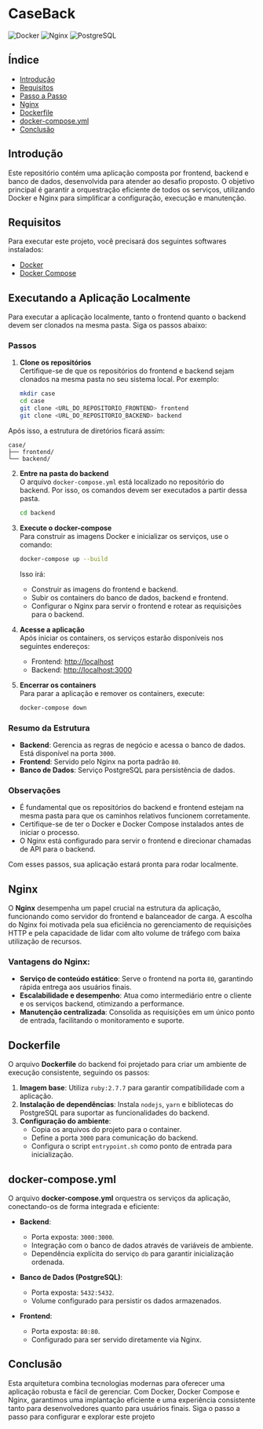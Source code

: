 # CaseBack

![Docker](https://img.shields.io/badge/Docker-Enabled-blue) ![Nginx](https://img.shields.io/badge/Nginx-Configured-green) ![PostgreSQL](https://img.shields.io/badge/PostgreSQL-15--alpine-blue)

## Índice

- [Introdução](#introdução)
- [Requisitos](#requisitos)
- [Passo a Passo](#passo-a-passo)
- [Nginx](#nginx)
- [Dockerfile](#dockerfile)
- [docker-compose.yml](#docker-composeyml)
- [Conclusão](#conclusão)

## Introdução

Este repositório contém uma aplicação composta por frontend, backend e banco de dados, desenvolvida para atender ao desafio proposto. O objetivo principal é garantir a orquestração eficiente de todos os serviços, utilizando Docker e Nginx para simplificar a configuração, execução e manutenção.

## Requisitos

Para executar este projeto, você precisará dos seguintes softwares instalados:

- [Docker](https://www.docker.com/)
- [Docker Compose](https://docs.docker.com/compose/)

## Executando a Aplicação Localmente

Para executar a aplicação localmente, tanto o frontend quanto o backend devem ser clonados na mesma pasta. Siga os passos abaixo:

### Passos

1. **Clone os repositórios**  
   Certifique-se de que os repositórios do frontend e backend sejam clonados na mesma pasta no seu sistema local. Por exemplo:

   ```bash
   mkdir case
   cd case
   git clone <URL_DO_REPOSITORIO_FRONTEND> frontend
   git clone <URL_DO_REPOSITORIO_BACKEND> backend
   ```

Após isso, a estrutura de diretórios ficará assim:

   ```
case/
├── frontend/
└── backend/
   ```
2. **Entre na pasta do backend**  
   O arquivo `docker-compose.yml` está localizado no repositório do backend. Por isso, os comandos devem ser executados a partir dessa pasta.

   ```bash
   cd backend
   ```

3. **Execute o docker-compose**  
   Para construir as imagens Docker e inicializar os serviços, use o comando:

   ```bash
   docker-compose up --build
   ```

   Isso irá:
   - Construir as imagens do frontend e backend.
   - Subir os containers do banco de dados, backend e frontend.
   - Configurar o Nginx para servir o frontend e rotear as requisições para o backend.

4. **Acesse a aplicação**  
   Após iniciar os containers, os serviços estarão disponíveis nos seguintes endereços:
   - Frontend: [http://localhost](http://localhost)
   - Backend: [http://localhost:3000](http://localhost:3000)

5. **Encerrar os containers**  
   Para parar a aplicação e remover os containers, execute:

   ```bash
   docker-compose down
   ```

### Resumo da Estrutura

- **Backend**: Gerencia as regras de negócio e acessa o banco de dados. Está disponível na porta `3000`.
- **Frontend**: Servido pelo Nginx na porta padrão `80`.
- **Banco de Dados**: Serviço PostgreSQL para persistência de dados.

### Observações

- É fundamental que os repositórios do backend e frontend estejam na mesma pasta para que os caminhos relativos funcionem corretamente.
- Certifique-se de ter o Docker e Docker Compose instalados antes de iniciar o processo.
- O Nginx está configurado para servir o frontend e direcionar chamadas de API para o backend.

Com esses passos, sua aplicação estará pronta para rodar localmente.

## Nginx

O **Nginx** desempenha um papel crucial na estrutura da aplicação, funcionando como servidor do frontend e balanceador de carga. A escolha do Nginx foi motivada pela sua eficiência no gerenciamento de requisições HTTP e pela capacidade de lidar com alto volume de tráfego com baixa utilização de recursos.

### Vantagens do Nginx:

- **Serviço de conteúdo estático**: Serve o frontend na porta `80`, garantindo rápida entrega aos usuários finais.
- **Escalabilidade e desempenho**: Atua como intermediário entre o cliente e os serviços backend, otimizando a performance.
- **Manutenção centralizada**: Consolida as requisições em um único ponto de entrada, facilitando o monitoramento e suporte.

## Dockerfile

O arquivo **Dockerfile** do backend foi projetado para criar um ambiente de execução consistente, seguindo os passos:

1. **Imagem base**: Utiliza `ruby:2.7.7` para garantir compatibilidade com a aplicação.
2. **Instalação de dependências**: Instala `nodejs`, `yarn` e bibliotecas do PostgreSQL para suportar as funcionalidades do backend.
3. **Configuração do ambiente**:
   - Copia os arquivos do projeto para o container.
   - Define a porta `3000` para comunicação do backend.
   - Configura o script `entrypoint.sh` como ponto de entrada para inicialização.

## docker-compose.yml

O arquivo **docker-compose.yml** orquestra os serviços da aplicação, conectando-os de forma integrada e eficiente:

- **Backend**:
  - Porta exposta: `3000:3000`.
  - Integração com o banco de dados através de variáveis de ambiente.
  - Dependência explícita do serviço `db` para garantir inicialização ordenada.

- **Banco de Dados (PostgreSQL)**:
  - Porta exposta: `5432:5432`.
  - Volume configurado para persistir os dados armazenados.

- **Frontend**:
  - Porta exposta: `80:80`.
  - Configurado para ser servido diretamente via Nginx.

## Conclusão

Esta arquitetura combina tecnologias modernas para oferecer uma aplicação robusta e fácil de gerenciar. Com Docker, Docker Compose e Nginx, garantimos uma implantação eficiente e uma experiência consistente tanto para desenvolvedores quanto para usuários finais. Siga o passo a passo para configurar e explorar este projeto
